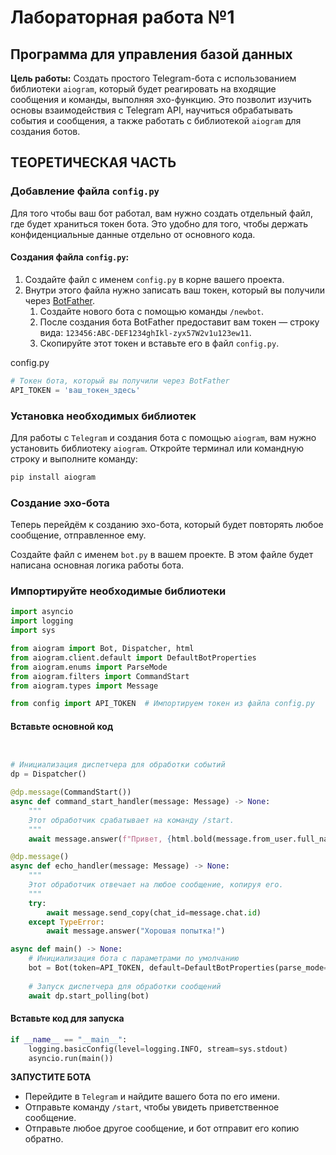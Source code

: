 # Лабораторная работа №1 

## Программа для управления базой данных 

 
**Цель работы:** Создать простого Telegram-бота с использованием библиотеки `aiogram`, который будет реагировать на входящие сообщения и команды, выполняя эхо-функцию. Это позволит изучить основы взаимодействия с Telegram API, научиться обрабатывать события и сообщения, а также работать с библиотекой `aiogram` для создания ботов.
 
## ТЕОРЕТИЧЕСКАЯ ЧАСТЬ

### Добавление файла `config.py`

Для того чтобы ваш бот работал, вам нужно создать отдельный файл, где будет храниться токен бота. Это удобно для того, чтобы держать конфиденциальные данные отдельно от основного кода.

#### Cоздания файла `config.py`:

1. Создайте файл с именем `config.py` в корне вашего проекта.
2. Внутри этого файла нужно записать ваш токен, который вы получили через [BotFather](https://t.me/BotFather).
	1. Создайте нового бота с помощью команды `/newbot`.
	2. После создания бота BotFather предоставит вам токен — строку вида: `123456:ABC-DEF1234ghIkl-zyx57W2v1u123ew11`.
	3. Скопируйте этот токен и вставьте его в файл `config.py`.

config.py
```python
# Токен бота, который вы получили через BotFather
API_TOKEN = 'ваш_токен_здесь'
```

### Установка необходимых библиотек

Для работы с `Telegram` и создания бота с помощью `aiogram`, вам нужно установить библиотеку `aiogram`. Откройте терминал или командную строку и выполните команду:

```bash
pip install aiogram
```


### Создание эхо-бота

Теперь перейдём к созданию эхо-бота, который будет повторять любое сообщение, отправленное ему.

Cоздайте файл с именем `bot.py` в вашем проекте. В этом файле будет написана основная логика работы бота.

### Импортируйте необходимые библиотеки

```python
import asyncio
import logging
import sys

from aiogram import Bot, Dispatcher, html
from aiogram.client.default import DefaultBotProperties
from aiogram.enums import ParseMode
from aiogram.filters import CommandStart
from aiogram.types import Message

from config import API_TOKEN  # Импортируем токен из файла config.py

```

#### Вставьте основной код

```python


# Инициализация диспетчера для обработки событий
dp = Dispatcher()

@dp.message(CommandStart())
async def command_start_handler(message: Message) -> None:
    """
    Этот обработчик срабатывает на команду /start.
    """
    await message.answer(f"Привет, {html.bold(message.from_user.full_name)}!")

@dp.message()
async def echo_handler(message: Message) -> None:
    """
    Этот обработчик отвечает на любое сообщение, копируя его.
    """
    try:
        await message.send_copy(chat_id=message.chat.id)
    except TypeError:
        await message.answer("Хорошая попытка!")

async def main() -> None:
    # Инициализация бота с параметрами по умолчанию
    bot = Bot(token=API_TOKEN, default=DefaultBotProperties(parse_mode=ParseMode.HTML))
    
    # Запуск диспетчера для обработки сообщений
    await dp.start_polling(bot)

```

#### Вставьте код для запуска


```python
if __name__ == "__main__":
    logging.basicConfig(level=logging.INFO, stream=sys.stdout)
    asyncio.run(main())
```


**ЗАПУСТИТЕ БОТА**

- Перейдите в `Telegram` и найдите вашего бота по его имени.
- Отправьте команду `/start`, чтобы увидеть приветственное сообщение.
- Отправьте любое другое сообщение, и бот отправит его копию обратно.
